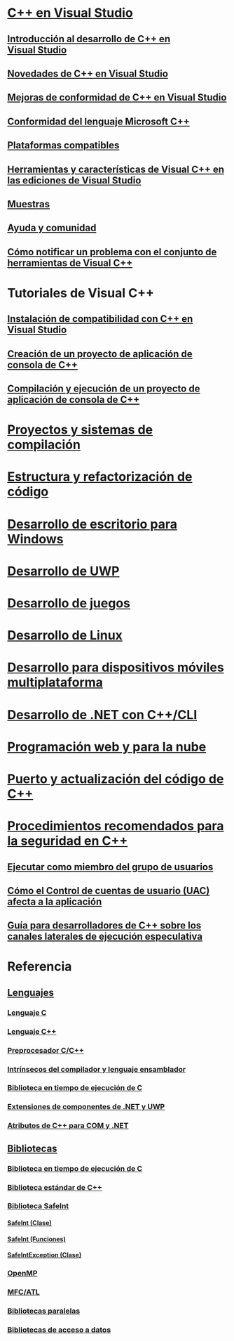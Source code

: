# [C++ en Visual Studio](overview/visual-cpp-in-visual-studio.md)
## [Introducción al desarrollo de C++ en Visual Studio](overview/overview-of-cpp-development.md)
## [Novedades de C++ en Visual Studio](overview/what-s-new-for-visual-cpp-in-visual-studio.md)
## [Mejoras de conformidad de C++ en Visual Studio](overview/cpp-conformance-improvements.md)
## [Conformidad del lenguaje Microsoft C++](overview/visual-cpp-language-conformance.md)
## [Plataformas compatibles](overview/supported-platforms-visual-cpp.md)
## [Herramientas y características de Visual C++ en las ediciones de Visual Studio](overview/visual-cpp-tools-and-features-in-visual-studio-editions.md)
## [Muestras](overview/visual-cpp-samples.md)
## [Ayuda y comunidad](overview/visual-cpp-help-and-community.md)
## [Cómo notificar un problema con el conjunto de herramientas de Visual C++](overview/how-to-report-a-problem-with-the-visual-cpp-toolset.md)
# Tutoriales de Visual C++
## [Instalación de compatibilidad con C++ en Visual Studio](build/vscpp-step-0-installation.md)
## [Creación de un proyecto de aplicación de consola de C++](build/vscpp-step-1-create.md)
## [Compilación y ejecución de un proyecto de aplicación de consola de C++](build/vscpp-step-2-build.md)
# [Proyectos y sistemas de compilación](build/projects-and-build-systems-cpp.md)
# [Estructura y refactorización de código](ide/writing-and-refactoring-code-cpp.md)
# [Desarrollo de escritorio para Windows](windows/overview-of-windows-programming-in-cpp.md)
# [Desarrollo de UWP](cppcx/universal-windows-apps-cpp.md)
# [Desarrollo de juegos](overview/game-development-cpp.md)
# [Desarrollo de Linux](linux/download-install-and-setup-the-linux-development-workload.md)
# [Desarrollo para dispositivos móviles multiplataforma](/visualstudio/cross-platform/visual-cpp-for-cross-platform-mobile-development)
# [Desarrollo de .NET con C++/CLI](dotnet/dotnet-programming-with-cpp-cli-visual-cpp.md)
# [Programación web y para la nube](cloud/cloud-and-web-programming-in-visual-cpp.md)
# [Puerto y actualización del código de C++](porting/visual-cpp-porting-and-upgrading-guide.md)
# [Procedimientos recomendados para la seguridad en C++](security/security-best-practices-for-cpp.md)
## [Ejecutar como miembro del grupo de usuarios](security/running-as-a-member-of-the-users-group.md)
## [Cómo el Control de cuentas de usuario (UAC) afecta a la aplicación](security/how-user-account-control-uac-affects-your-application.md)
## [Guía para desarrolladores de C++ sobre los canales laterales de ejecución especulativa](security/developer-guidance-speculative-execution.md)
# Referencia
## [Lenguajes](overview/languages-cpp.md)
### [Lenguaje C](c-language/c-language-reference.md)
### [Lenguaje C++](cpp/cpp-language-reference.md)
### [Preprocesador C/C++](preprocessor/c-cpp-preprocessor-reference.md)
### [Intrínsecos del compilador y lenguaje ensamblador](intrinsics/compiler-intrinsics-and-assembly-language.md)
### [Biblioteca en tiempo de ejecución de C](c-runtime-library/c-run-time-library-reference.md)
### [Extensiones de componentes de .NET y UWP](extensions/component-extensions-for-runtime-platforms.md)
### [Atributos de C++ para COM y .NET](windows/attributes/cpp-attributes-com-net.md)
## [Bibliotecas](overview/libraries-cpp.md)
### [Biblioteca en tiempo de ejecución de C](c-runtime-library/c-run-time-library-reference.md)
### [Biblioteca estándar de C++](standard-library/cpp-standard-library-reference.md)
### [Biblioteca SafeInt](safeint/safeint-library.md)
#### [SafeInt (Clase)](safeint/safeint-class.md)
#### [SafeInt (Funciones)](safeint/safeint-functions.md)
#### [SafeIntException (Clase)](safeint/safeintexception-class.md)
### [OpenMP](parallel/openmp/openmp-in-visual-cpp.md)
### [MFC/ATL](mfc/mfc-and-atl.md)
### [Bibliotecas paralelas](parallel/parallel-programming-in-visual-cpp.md)
### [Bibliotecas de acceso a datos](data/data-access-in-cpp.md)


